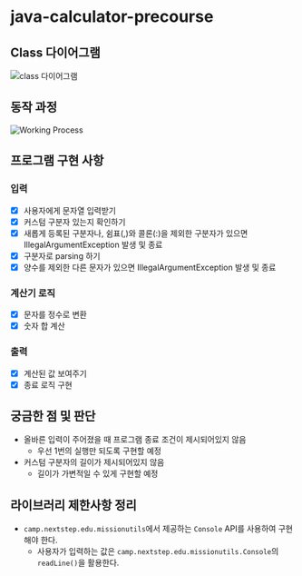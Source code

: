 # java-calculator-precourse
## Class 다이어그램
![class 다이어그램](https://github.com/user-attachments/assets/80b759ed-8398-44bb-b040-b34a6ef527ed)

## 동작 과정
![Working Process](https://github.com/user-attachments/assets/d8435f0a-e42f-442c-bfa4-c5c1aade570a)

## 프로그램 구현 사항
### 입력
- [X] 사용자에게 문자열 입력받기
- [X] 커스텀 구분자 있는지 확인하기
- [X] 새롭게 등록된 구분자나, 쉼표(,)와 콜론(:)을 제외한 구분자가 있으면 IllegalArgumentException 발생 및 종료
- [X] 구분자로 parsing 하기
- [X] 양수를 제외한 다른 문자가 있으면 IllegalArgumentException 발생 및 종료

### 계산기 로직
- [X] 문자를 정수로 변환
- [X] 숫자 합 계산

### 출력
- [X] 계산된 값 보여주기
- [X] 종료 로직 구현

## 궁금한 점 및 판단
- 올바른 입력이 주어졌을 때 프로그램 종료 조건이 제시되어있지 않음
  - 우선 1번의 실행만 되도록 구현할 예정
- 커스텀 구분자의 길이가 제시되어있지 않음
  - 길이가 가변적일 수 있게 구현할 예정

## 라이브러리 제한사항 정리
- ```camp.nextstep.edu.missionutils```에서 제공하는 ```Console``` API를 사용하여 구현해야 한다.
  - 사용자가 입력하는 값은 ```camp.nextstep.edu.missionutils.Console```의 ```readLine()```을 활용한다.
